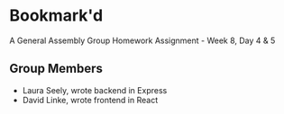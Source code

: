 # Bookmark'd

A General Assembly Group Homework Assignment - Week 8, Day 4 & 5

## Group Members

- Laura Seely, wrote backend in Express
- David Linke, wrote frontend in React

